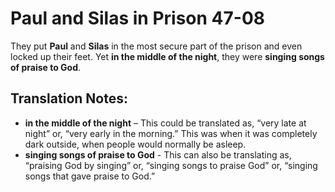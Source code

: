 Paul and Silas in Prison 47-08
================================


They put **Paul** and **Silas** in the most secure part of the prison
and even locked up their feet. Yet **in the middle of the night**,
they were **singing songs of praise to God**.

Translation Notes:
------------------

-   **in the middle of the night** – This could be translated as,
“very
    late at night” or, “very early in the morning.” This was when
    it was completely dark outside, when people would normally be asleep.
-   **singing songs of praise to God** - This can also be translating
    as, “praising God by singing” or, “singing songs to praise
    God” or, “singing songs that gave praise to God.”

